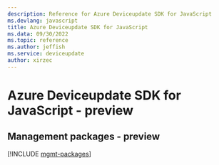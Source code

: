 ```yaml
---
description: Reference for Azure Deviceupdate SDK for JavaScript
ms.devlang: javascript
title: Azure Deviceupdate SDK for JavaScript
ms.data: 09/30/2022
ms.topic: reference
ms.author: jeffish
ms.service: deviceupdate
author: xirzec
---
```

# Azure Deviceupdate SDK for JavaScript - preview

## Management packages - preview
[!INCLUDE [mgmt-packages](deviceupdate-mgmt-index.md)]